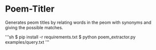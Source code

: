 Poem-Titler
===========

Generates peom titles by relating words in the peom with synonyms and giving the possible matches.

'''sh
$ pip install -r requirements.txt
$ python poem_extractor.py examples/query.txt
'''